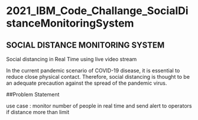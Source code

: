 # 2021_IBM_Code_Challange_SocialDistanceMonitoringSystem
## SOCIAL DISTANCE MONITORING SYSTEM

Social distancing in Real Time using live video stream

  In the current pandemic scenario of COVID-19 disease, it is essential to reduce close physical contact. Therefore, social distancing is thought to be an adequate precaution against the spread of the pandemic virus.
  
##Problem Statement

   
use case : monitor number of people in real time and send alert to operators if distance more than limit



